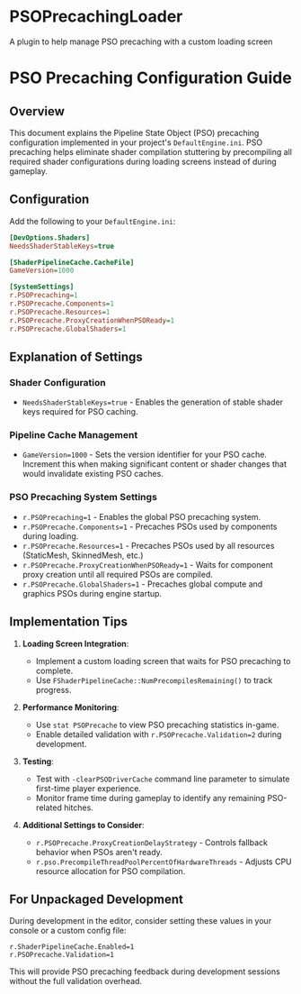 # PSOPrecachingLoader
 A plugin to help manage PSO precaching with a custom loading screen

# PSO Precaching Configuration Guide

## Overview

This document explains the Pipeline State Object (PSO) precaching configuration implemented in your project's `DefaultEngine.ini`. PSO precaching helps eliminate shader compilation stuttering by precompiling all required shader configurations during loading screens instead of during gameplay.

## Configuration

Add the following to your `DefaultEngine.ini`:

```ini
[DevOptions.Shaders]
NeedsShaderStableKeys=true

[ShaderPipelineCache.CacheFile]
GameVersion=1000

[SystemSettings]
r.PSOPrecaching=1
r.PSOPrecache.Components=1
r.PSOPrecache.Resources=1
r.PSOPrecache.ProxyCreationWhenPSOReady=1
r.PSOPrecache.GlobalShaders=1
```

## Explanation of Settings

### Shader Configuration
- `NeedsShaderStableKeys=true` - Enables the generation of stable shader keys required for PSO caching.

### Pipeline Cache Management
- `GameVersion=1000` - Sets the version identifier for your PSO cache. Increment this when making significant content or shader changes that would invalidate existing PSO caches.

### PSO Precaching System Settings
- `r.PSOPrecaching=1` - Enables the global PSO precaching system.
- `r.PSOPrecache.Components=1` - Precaches PSOs used by components during loading.
- `r.PSOPrecache.Resources=1` - Precaches PSOs used by all resources (StaticMesh, SkinnedMesh, etc.)
- `r.PSOPrecache.ProxyCreationWhenPSOReady=1` - Waits for component proxy creation until all required PSOs are compiled.
- `r.PSOPrecache.GlobalShaders=1` - Precaches global compute and graphics PSOs during engine startup.

## Implementation Tips

1. **Loading Screen Integration**:
   - Implement a custom loading screen that waits for PSO precaching to complete.
   - Use `FShaderPipelineCache::NumPrecompilesRemaining()` to track progress.

2. **Performance Monitoring**:
   - Use `stat PSOPrecache` to view PSO precaching statistics in-game.
   - Enable detailed validation with `r.PSOPrecache.Validation=2` during development.

3. **Testing**:
   - Test with `-clearPSODriverCache` command line parameter to simulate first-time player experience.
   - Monitor frame time during gameplay to identify any remaining PSO-related hitches.

4. **Additional Settings to Consider**:
   - `r.PSOPrecache.ProxyCreationDelayStrategy` - Controls fallback behavior when PSOs aren't ready.
   - `r.pso.PrecompileThreadPoolPercentOfHardwareThreads` - Adjusts CPU resource allocation for PSO compilation.

## For Unpackaged Development

During development in the editor, consider setting these values in your console or a custom config file:

```
r.ShaderPipelineCache.Enabled=1
r.PSOPrecache.Validation=1
```

This will provide PSO precaching feedback during development sessions without the full validation overhead.
